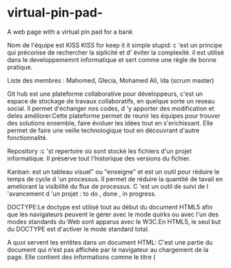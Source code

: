 # virtual-pin-pad-
A web page with a virtual pin pad for a bank

Nom de  l'équipe est KISS
KISS for keep it it simple stupid: c 'est un principe qui préconise de rechercher la siplicité et d' éviter la complexité. il est utilisé dans le developpememnt informatique et sert comme une règle de bonne pratique.

Liste des membres : Mahomed, Glecia, Mohamed Ali, Ida (scrum master)

Git hub est une plateforme collaborative pour développeurs, c'est un espace de stockage de travaux collaboratifs, en quelque sorte un reseau social. Il permet d'échanger nos codes, d 'y apporter des modification et deles améliorer.Cette plateforme permet de reunir les équipes pour trouver des solutions ensemble, faire évoluer les idées tout en s'erichissant. Elle permet de faire une veille technologique tout en découvrant d'autre fonctionnalité.

Repository :c 'st repertoire où sont stocké les fichiers d'un projet informatique. Il préserve tout l'historique des versions du fichier.

Kanban: est un tableau visuel" ou "enseigne" et est un outil pour réduire le temps de cycle d 'un processus. Il permet de  réduire la quantité de tavail en ameliorant la visibilité du flux de processus. C 'est un outil de suivi de l 'avancement d 'un projet : to do , done , in progress. 

DOCTYPE:Le doctype est utilisé tout au début du document HTML5 afin que les navigateurs peuvent le gérer avec le mode quirks ou avec l'un des modes standards du Web sont apparus avec le W3C.En HTML5, le seul but du DOCTYPE est d'activer le mode standard total.

A quoi servent les entêtes dans un document HTML: C'est une partie du document qui n'est pas affichée par le navigateur au chargement de la page. Elle contient des informations comme le titre (<title>) de la page, des liens aux CSS (si vous souhaitez composer le contenu HTML grâce des CSS), des liens aux favicons et des méta-données (auteur du document, mots-clés décrivant le document, etc.)
  
A quoi sert l’entête « meta viewport »:La balise meta name= "viewport" a été créée pour nous permettre de reprendre le contrôle du viewport et notamment de sa taille et de son échelle afin de proposer la meilleure version de notre site pour les différents appareils.
L’élément HTML meta est utilisé pour définir des métadonnées pour un document HTML.
viewport : la valeur passée à content va nous permettre d’indiquer comment le navigateur doit afficher la page sur différents appareils.
  
Pourquoi est-il recommandé d’avoir les styles dans un fichier à part? il est recommandé de placer les styles dans un fichier a part  afin de clairement séparer la présentation du contenu autant que possible.

Expliquer le modèle de boîtes en CSS :  En CSS, tout élément est inclus dans une boîte.Comprendre le fonctionnement de ces boîtes est essentiel pour maîtriser la mise en page CSS ainsi que le positionement des éléments d'une page HTML.En CSS, il existe deux type de boîtes : les boîtes en bloc et les boites en ligne qui sont appliquées par défaut et suivent la disposition normale ( normal flow).
  
Qu’est-ce qu’un sélecteur CSS ?  Un sélecteur CSS est la partie de la règle CSS qui désigne les éléments d'un document concernés par la règle. Les éléments correspondants auront le style spécifié par la règle qui leur est appliqué.
  
Qu’est-ce qu’une propriété CSS ? C'est une d éclaration de style dont la valeur détermine la propriété attribué à un sélecteur afin de se comporter selon une certaine apparence.
  
  
  
